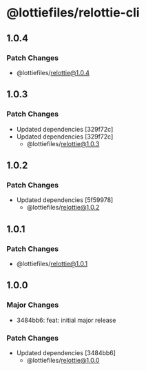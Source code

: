 # @lottiefiles/relottie-cli

## 1.0.4

### Patch Changes

- @lottiefiles/relottie@1.0.4

## 1.0.3

### Patch Changes

- Updated dependencies [329f72c]
- Updated dependencies [329f72c]
  - @lottiefiles/relottie@1.0.3

## 1.0.2

### Patch Changes

- Updated dependencies [5f59978]
  - @lottiefiles/relottie@1.0.2

## 1.0.1

### Patch Changes

- @lottiefiles/relottie@1.0.1

## 1.0.0

### Major Changes

- 3484bb6: feat: initial major release

### Patch Changes

- Updated dependencies [3484bb6]
  - @lottiefiles/relottie@1.0.0
